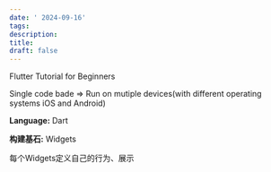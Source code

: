 ```yaml
---
date: ' 2024-09-16'
tags: 
description: 
title: 
draft: false
---
```


Flutter Tutorial for Beginners

Single code bade => Run on mutiple devices(with different operating systems iOS and Android)

**Language:** Dart

**构建基石:**  Widgets

每个Widgets定义自己的行为、展示